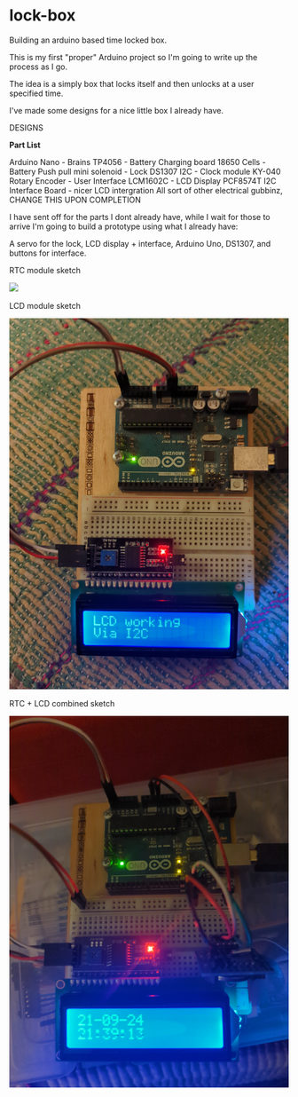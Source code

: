 # lock-box

Building an arduino based time locked box.

This is my first "proper" Arduino project so I'm going to write up the process as I go.

The idea is a simply box that locks itself and then unlocks at a user specified time.

I've made some designs for a nice little box I already have.

DESIGNS

**Part List**

Arduino Nano - Brains
TP4056 - Battery Charging board
18650 Cells - Battery
Push pull mini solenoid - Lock
DS1307 I2C - Clock module
KY-040 Rotary Encoder - User Interface
LCM1602C - LCD Display
PCF8574T I2C Interface Board - nicer LCD intergration
All sort of other electrical gubbinz, CHANGE THIS UPON COMPLETION

I have sent off for the parts I dont already have, while I wait for those to arrive I'm going to build a prototype using what I already have:

A servo for the lock, LCD display + interface, Arduino Uno, DS1307, and buttons for interface.

RTC module sketch

![](assets/20240921_215236_rtc.jpg)

LCD module sketch

![](assets/20240921_215255_lcd.jpg)

RTC + LCD combined sketch

![](assets/20240921_215306_rtc-lcd.jpg)